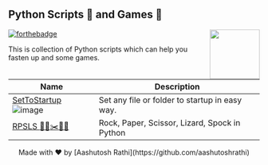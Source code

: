 ## Python Scripts :scroll: and Games :game_die:
[<img src="https://image.flaticon.com/icons/svg/180/180867.svg" align="right" width="100">](#)
[![forthebadge](http://forthebadge.com/images/badges/made-with-python.svg)](http://forthebadge.com)

This is collection of Python scripts which can help you fasten up and some games.

Name | Description
-------------------- | -------------
[SetToStartup](SetToStartup) ![image](https://image.ibb.co/hZ8iZk/windows_1.png) | Set any file or folder to startup in easy way. |
[RPSLS  :moyai::memo::scissors:🦎🖖](RPSLS) | Rock, Paper, Scissor, Lizard, Spock in Python |



<p align="center">Made with ❤ by [Aashutosh Rathi](https://github.com/aashutoshrathi)<p>
